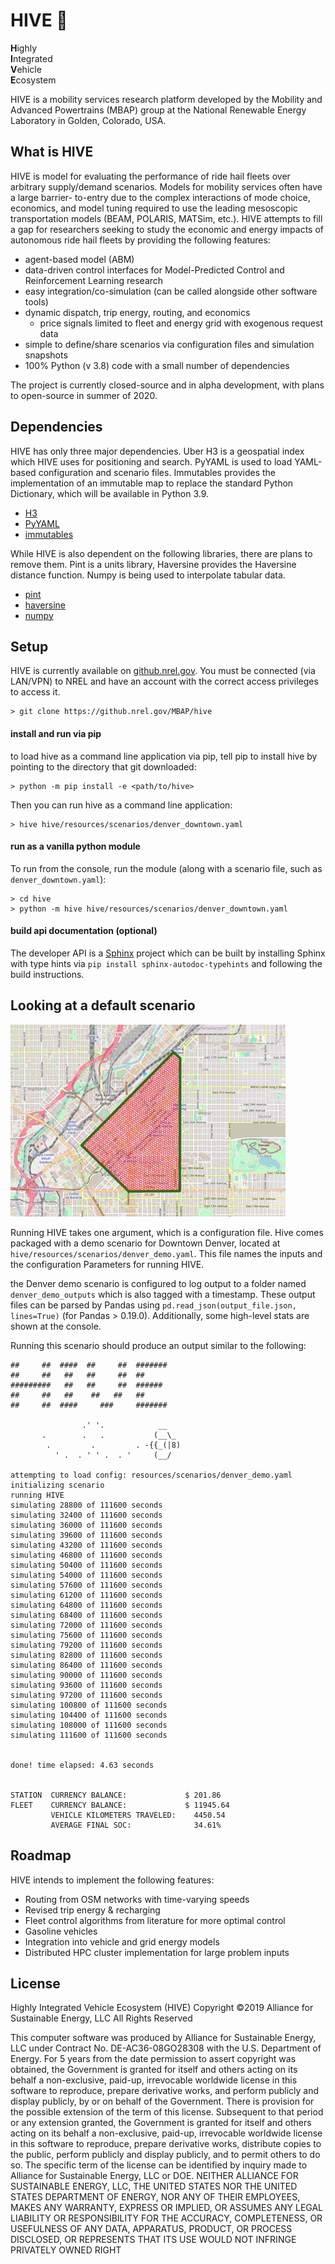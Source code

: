 # HIVE :honeybee:

**H**ighly  
**I**ntegrated  
**V**ehicle  
**E**cosystem  
  
HIVE is a mobility services research platform developed by the Mobility and Advanced Powertrains (MBAP) group at
the National Renewable Energy Laboratory in Golden, Colorado, USA.

## What is HIVE

HIVE is model for evaluating the performance of ride hail fleets over
arbitrary supply/demand scenarios. Models for mobility services often have a large barrier-
to-entry due to the complex interactions of mode choice, economics, and model tuning required
to use the leading mesoscopic transportation models (BEAM, POLARIS, MATSim, etc.). HIVE attempts
to fill a gap for researchers seeking to study the economic and energy impacts of autonomous
ride hail fleets by providing the following features:

- agent-based model (ABM)
- data-driven control interfaces for Model-Predicted Control and Reinforcement Learning research
- easy integration/co-simulation (can be called alongside other software tools)
- dynamic dispatch, trip energy, routing, and economics
    - price signals limited to fleet and energy grid with exogenous request data
- simple to define/share scenarios via configuration files and simulation snapshots
- 100% Python (v 3.8) code with a small number of dependencies

The project is currently closed-source and in alpha development, with plans to open-source in summer of 2020.

## Dependencies

HIVE has only three major dependencies. Uber H3 is a geospatial index which HIVE uses for
positioning and search. PyYAML is used to load YAML-based configuration and scenario files.
Immutables provides the implementation of an immutable map to replace the standard Python 
Dictionary, which will be available in Python 3.9.

- [H3](https://github.com/uber/h3)
- [PyYAML](https://github.com/yaml/pyyaml)
- [immutables](https://github.com/MagicStack/immutables)

While HIVE is also dependent on the following libraries, there are plans to remove them.
Pint is a units library, Haversine provides the Haversine distance function. Numpy is being
used to interpolate tabular data.  

- [pint](https://pint.readthedocs.io/en/0.10/)
- [haversine](https://github.com/mapado/haversine)
- [numpy](https://www.numpy.org/)

## Setup

HIVE is currently available on [github.nrel.gov](github.nrel.gov). You must be connected
(via LAN/VPN) to NREL and have an account with the correct access privileges to access it.

    > git clone https://github.nrel.gov/MBAP/hive

#### install and run via pip

to load hive as a command line application via pip, tell pip to install hive by pointing to the directory
that git downloaded:

    > python -m pip install -e <path/to/hive>
   
Then you can run hive as a command line application:

    > hive hive/resources/scenarios/denver_downtown.yaml

#### run as a vanilla python module

To run from the console, run the module (along with a scenario file, such as `denver_downtown.yaml`):
       
    > cd hive
    > python -m hive hive/resources/scenarios/denver_downtown.yaml 
    

#### build api documentation (optional)

The developer API is a [Sphinx](http://www.sphinx-doc.org/en/master/) project which can be built by installing 
Sphinx with type hints via `pip install sphinx-autodoc-typehints` and following the build instructions.

## Looking at a default scenario

![Map of Denver Downtown](docs/images/denver_demo.jpg?raw=true)

Running HIVE takes one argument, which is a configuration file. Hive comes packaged with a demo scenario 
for Downtown Denver, located at `hive/resources/scenarios/denver_demo.yaml`. This file names the inputs and the configuration
Parameters for running HIVE.

the Denver demo scenario is configured to log output to a folder named `denver_demo_outputs` which is also tagged
with a timestamp. These output files can be parsed by Pandas using `pd.read_json(output_file.json, lines=True)` (for Pandas > 0.19.0). 
Additionally, some high-level stats are shown at the console.

Running this scenario should produce an output similar to the following:

```
##     ##  ####  ##     ##  #######
##     ##   ##   ##     ##  ##
#########   ##   ##     ##  ######
##     ##   ##    ##   ##   ##
##     ##  ####     ###     #######

                .' '.            __
       .        .   .           (__\_
        .         .         . -{{_(|8)
          ' .  . ' ' .  . '     (__/
    
attempting to load config: resources/scenarios/denver_demo.yaml
initializing scenario
running HIVE
simulating 28800 of 111600 seconds
simulating 32400 of 111600 seconds
simulating 36000 of 111600 seconds
simulating 39600 of 111600 seconds
simulating 43200 of 111600 seconds
simulating 46800 of 111600 seconds
simulating 50400 of 111600 seconds
simulating 54000 of 111600 seconds
simulating 57600 of 111600 seconds
simulating 61200 of 111600 seconds
simulating 64800 of 111600 seconds
simulating 68400 of 111600 seconds
simulating 72000 of 111600 seconds
simulating 75600 of 111600 seconds
simulating 79200 of 111600 seconds
simulating 82800 of 111600 seconds
simulating 86400 of 111600 seconds
simulating 90000 of 111600 seconds
simulating 93600 of 111600 seconds
simulating 97200 of 111600 seconds
simulating 100800 of 111600 seconds
simulating 104400 of 111600 seconds
simulating 108000 of 111600 seconds
simulating 111600 of 111600 seconds


done! time elapsed: 4.63 seconds


STATION  CURRENCY BALANCE:             $ 201.86
FLEET    CURRENCY BALANCE:             $ 11945.64
         VEHICLE KILOMETERS TRAVELED:    4450.54
         AVERAGE FINAL SOC:              34.61%

```
 
## Roadmap

HIVE intends to implement the following features:

- Routing from OSM networks with time-varying speeds
- Revised trip energy & recharging
- Fleet control algorithms from literature for more optimal control
- Gasoline vehicles
- Integration into vehicle and grid energy models
- Distributed HPC cluster implementation for large problem inputs

## License

Highly Integrated Vehicle Ecosystem (HIVE)  Copyright ©2019   Alliance for Sustainable Energy, LLC All Rights Reserved

This computer software was produced by Alliance for Sustainable Energy, LLC under Contract No. DE-AC36-08GO28308 with
the U.S. Department of Energy. For 5 years from the date permission to assert copyright was obtained, the Government is
granted for itself and others acting on its behalf a non-exclusive, paid-up, irrevocable worldwide license in this
software to reproduce, prepare derivative works, and perform publicly and display publicly, by or on behalf of the
Government. There is provision for the possible extension of the term of this license.
Subsequent to that period or any extension granted, the Government is granted for itself and others acting on its
behalf a non-exclusive, paid-up, irrevocable worldwide license in this software to reproduce, prepare derivative works,
distribute copies to the public, perform publicly and display publicly, and to permit others to do so. The specific
term of the license can be identified by inquiry made to Alliance for Sustainable Energy, LLC or DOE. NEITHER ALLIANCE
FOR SUSTAINABLE ENERGY, LLC, THE UNITED STATES NOR THE UNITED STATES DEPARTMENT OF ENERGY, NOR ANY OF THEIR EMPLOYEES,
MAKES ANY WARRANTY, EXPRESS OR IMPLIED, OR ASSUMES ANY LEGAL LIABILITY OR RESPONSIBILITY FOR THE ACCURACY, COMPLETENESS,
OR USEFULNESS OF ANY DATA, APPARATUS, PRODUCT, OR PROCESS DISCLOSED, OR REPRESENTS THAT ITS USE WOULD NOT INFRINGE
PRIVATELY OWNED RIGHT